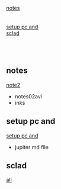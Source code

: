 [notes](#notes)  
[](#)  
[](#)  
[setup pc and](#setup-pc-and)  
[sclad](#sclad)  
[](#)  
[](#)  
[](#)  
[](#)  

## notes
[note2](b02notes/b0202notes.md)  
- notes02avi
- inks
  
  

## setup pc and
[setup pc and](b02notes/d02pc.md)  
- jupiter md file

## sclad
[all](b04sclad/all.txt)  

